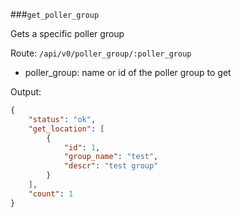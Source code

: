 ###`get_poller_group`

Gets a specific poller group

Route: `/api/v0/poller_group/:poller_group`

- poller_group: name or id of the poller group to get

Output:

```json
{
    "status": "ok",
    "get_location": [
        {
            "id": 1,
            "group_name": "test",
            "descr": "test group"
        }
    ],
    "count": 1
}
```
